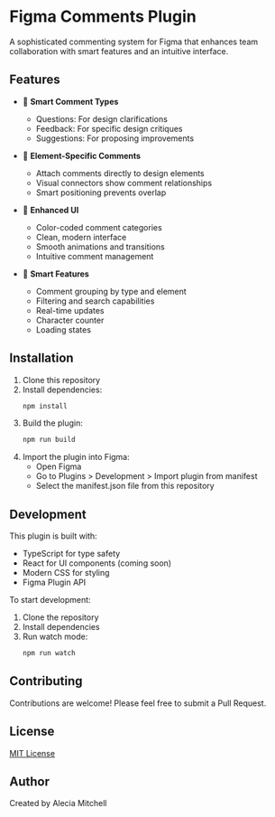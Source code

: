 
# Figma Comments Plugin

A sophisticated commenting system for Figma that enhances team collaboration with smart features and an intuitive interface.

## Features

- 💬 **Smart Comment Types**
  - Questions: For design clarifications
  - Feedback: For specific design critiques
  - Suggestions: For proposing improvements

- 🎯 **Element-Specific Comments**
  - Attach comments directly to design elements
  - Visual connectors show comment relationships
  - Smart positioning prevents overlap

- 🎨 **Enhanced UI**
  - Color-coded comment categories
  - Clean, modern interface
  - Smooth animations and transitions
  - Intuitive comment management

- 📱 **Smart Features**
  - Comment grouping by type and element
  - Filtering and search capabilities
  - Real-time updates
  - Character counter
  - Loading states

## Installation

1. Clone this repository
2. Install dependencies:
   ```bash
   npm install
   ```
3. Build the plugin:
   ```bash
   npm run build
   ```
4. Import the plugin into Figma:
   - Open Figma
   - Go to Plugins > Development > Import plugin from manifest
   - Select the manifest.json file from this repository

## Development

This plugin is built with:
- TypeScript for type safety
- React for UI components (coming soon)
- Modern CSS for styling
- Figma Plugin API

To start development:
1. Clone the repository
2. Install dependencies
3. Run watch mode:
   ```bash
   npm run watch
   ```

## Contributing

Contributions are welcome! Please feel free to submit a Pull Request.

## License

[MIT License](LICENSE)

## Author

Created by Alecia Mitchell


